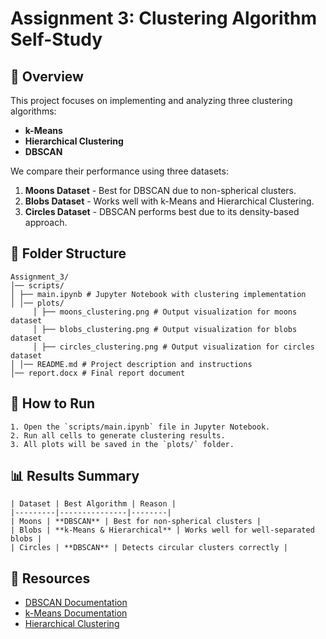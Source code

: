 # Assignment 3: Clustering Algorithm Self-Study

## 📌 Overview
This project focuses on implementing and analyzing three clustering algorithms:
- **k-Means**
- **Hierarchical Clustering**
- **DBSCAN**

We compare their performance using three datasets:
1. **Moons Dataset** - Best for DBSCAN due to non-spherical clusters.
2. **Blobs Dataset** - Works well with k-Means and Hierarchical Clustering.
3. **Circles Dataset** - DBSCAN performs best due to its density-based approach.

## 📂 Folder Structure
```
Assignment_3/
│── scripts/
│ ├── main.ipynb # Jupyter Notebook with clustering implementation
│ │── plots/
     │ ├── moons_clustering.png # Output visualization for moons dataset
     │ ├── blobs_clustering.png # Output visualization for blobs dataset
     │ ├── circles_clustering.png # Output visualization for circles dataset
│ │── README.md # Project description and instructions
│── report.docx # Final report document
```

## 🚀 How to Run
```
1. Open the `scripts/main.ipynb` file in Jupyter Notebook.
2. Run all cells to generate clustering results.
3. All plots will be saved in the `plots/` folder.
```
## 📊 Results Summary
```
| Dataset | Best Algorithm | Reason |
|---------|---------------|--------|
| Moons | **DBSCAN** | Best for non-spherical clusters |
| Blobs | **k-Means & Hierarchical** | Works well for well-separated blobs |
| Circles | **DBSCAN** | Detects circular clusters correctly |
```
## 🔗 Resources

- [DBSCAN Documentation](https://scikit-learn.org/stable/modules/generated/sklearn.cluster.DBSCAN.html)
- [k-Means Documentation](https://scikit-learn.org/stable/modules/generated/sklearn.cluster.KMeans.html)
- [Hierarchical Clustering](https://scikit-learn.org/stable/modules/generated/sklearn.cluster.AgglomerativeClustering.html)


